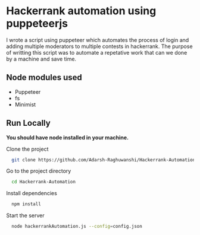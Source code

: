 # Hackerrank automation using puppeteerjs

I wrote a script using puppeteer which automates the process of login and adding multiple moderators to multiple contests in hackerrank. The purpose of writting this 
script was to automate a repetative work that can we done by a machine and save time.

## Node modules used

- Puppeteer
- fs
- Minimist

## Run Locally

**You should have node installed in your machine.**

Clone the project

```bash
  git clone https://github.com/Adarsh-Raghuwanshi/Hackerrank-Automation.git
```

Go to the project directory

```bash
  cd Hackerrank-Automation
```

Install dependencies

```bash
  npm install
```

Start the server

```bash
  node hackerrankAutomation.js --config=config.json
```

